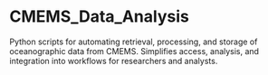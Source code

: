 # CMEMS_Data_Analysis
Python scripts for automating retrieval, processing, and storage of oceanographic data from CMEMS. Simplifies access, analysis, and integration into workflows for researchers and analysts.

